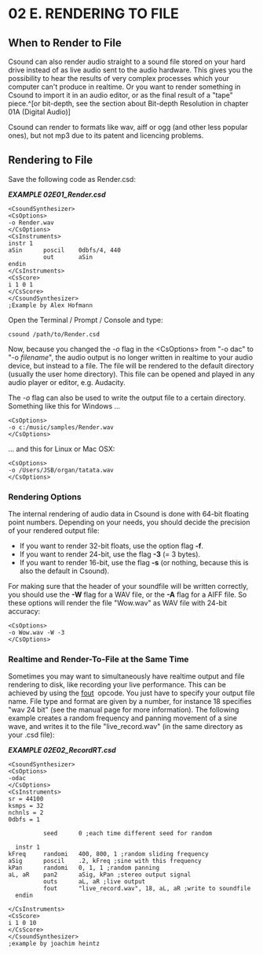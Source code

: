 # 02 E. RENDERING TO FILE

## When to Render to File

Csound can also render audio straight to a sound file stored on your
hard drive instead of as live audio sent to the audio hardware. This
gives you the possibility to hear the results of very complex processes
which your computer can't produce in realtime. Or you want to render
something in Csound to import it in an audio editor, or as the final
result of a "tape" piece.^[or bit-depth, see the section about
Bit-depth Resolution in chapter 01A (Digital Audio)]

Csound can render to formats like wav, aiff or ogg (and other less
popular ones), but not mp3 due to its patent and licencing problems.

## Rendering to File

Save the following code as Render.csd:

**_EXAMPLE 02E01_Render.csd_**

```csound
<CsoundSynthesizer>
<CsOptions>
-o Render.wav
</CsOptions>
<CsInstruments>
instr 1
aSin      poscil    0dbfs/4, 440
          out       aSin
endin
</CsInstruments>
<CsScore>
i 1 0 1
</CsScore>
</CsoundSynthesizer>
;Example by Alex Hofmann
```

Open the Terminal / Prompt / Console and type:

    csound /path/to/Render.csd

Now, because you changed the _-o_ flag in the \<CsOptions\> from \"-o
dac\" to \"-o _filename_\", the audio output is no longer written in
realtime to your audio device, but instead to a file. The file will be
rendered to the default directory (usually the user home directory).
This file can be opened and played in any audio player or editor, e.g.
Audacity.

The _-o_ flag can also be used to write the output file to a certain
directory. Something like this for Windows \...

    <CsOptions>
    -o c:/music/samples/Render.wav
    </CsOptions>

\... and this for Linux or Mac OSX:

    <CsOptions>
    -o /Users/JSB/organ/tatata.wav
    </CsOptions>

### Rendering Options

The internal rendering of audio data in Csound is done with 64-bit
floating point numbers. Depending on your needs, you should decide the
precision of your rendered output file:

- If you want to render 32-bit floats, use the option flag **-f**.
- If you want to render 24-bit, use the flag **-3** (= 3 bytes).
- If you want to render 16-bit, use the flag **-s** (or nothing,
  because this is also the default in Csound).

For making sure that the header of your soundfile will be written
correctly, you should use the **-W** flag for a WAV file, or
the **-A** flag for a AIFF file. So these options will render the
file \"Wow.wav\" as WAV file with 24-bit accuracy:

    <CsOptions>
    -o Wow.wav -W -3
    </CsOptions>

### Realtime and Render-To-File at the Same Time

Sometimes you may want to simultaneously have realtime output and file
rendering to disk, like recording your live performance. This can be
achieved by using the [fout](http://www.csounds.com/manual/html/fout.html)
&nbsp;opcode. You just have to specify your output file name. File type and
format are given by a number, for instance 18 specifies \"wav 24 bit\"
(see the manual page for more information). The following example
creates a random frequency and panning movement of a sine wave, and
writes it to the file \"live_record.wav\" (in the same directory as
your .csd file):

**_EXAMPLE 02E02_RecordRT.csd_**

```csound
<CsoundSynthesizer>
<CsOptions>
-odac
</CsOptions>
<CsInstruments>
sr = 44100
ksmps = 32
nchnls = 2
0dbfs = 1

          seed      0 ;each time different seed for random

  instr 1
kFreq     randomi   400, 800, 1 ;random sliding frequency
aSig      poscil    .2, kFreq ;sine with this frequency
kPan      randomi   0, 1, 1 ;random panning
aL, aR    pan2      aSig, kPan ;stereo output signal
          outs      aL, aR ;live output
          fout      "live_record.wav", 18, aL, aR ;write to soundfile
  endin

</CsInstruments>
<CsScore>
i 1 0 10
</CsScore>
</CsoundSynthesizer>
;example by joachim heintz
```
